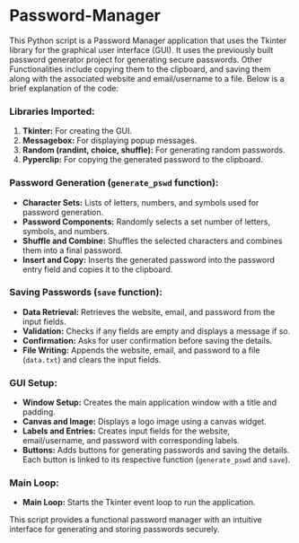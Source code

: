 # Password-Manager
This Python script is a Password Manager application that uses the Tkinter library for the graphical user interface (GUI). 
It uses the previously built password generator project for generating secure passwords. 
Other Functionalities include copying them to the clipboard, and saving them along with the associated website and email/username to a file. 
Below is a brief explanation of the code:

### Libraries Imported:
1. **Tkinter:** For creating the GUI.
2. **Messagebox:** For displaying popup messages.
3. **Random (randint, choice, shuffle):** For generating random passwords.
4. **Pyperclip:** For copying the generated password to the clipboard.

### Password Generation (`generate_pswd` function):
- **Character Sets:** Lists of letters, numbers, and symbols used for password generation.
- **Password Components:** Randomly selects a set number of letters, symbols, and numbers.
- **Shuffle and Combine:** Shuffles the selected characters and combines them into a final password.
- **Insert and Copy:** Inserts the generated password into the password entry field and copies it to the clipboard.

### Saving Passwords (`save` function):
- **Data Retrieval:** Retrieves the website, email, and password from the input fields.
- **Validation:** Checks if any fields are empty and displays a message if so.
- **Confirmation:** Asks for user confirmation before saving the details.
- **File Writing:** Appends the website, email, and password to a file (`data.txt`) and clears the input fields.

### GUI Setup:
- **Window Setup:** Creates the main application window with a title and padding.
- **Canvas and Image:** Displays a logo image using a canvas widget.
- **Labels and Entries:** Creates input fields for the website, email/username, and password with corresponding labels.
- **Buttons:** Adds buttons for generating passwords and saving the details. Each button is linked to its respective function (`generate_pswd` and `save`).

### Main Loop:
- **Main Loop:** Starts the Tkinter event loop to run the application.

This script provides a functional password manager with an intuitive interface for generating and storing passwords securely.
